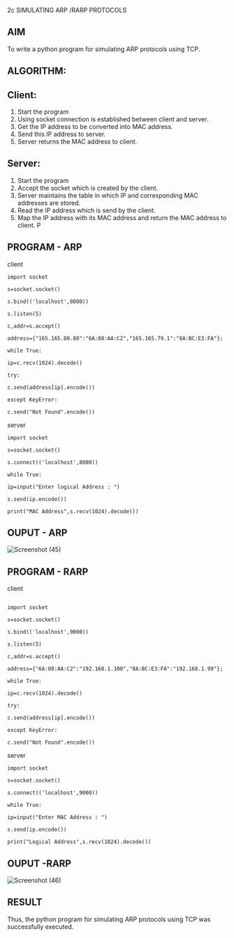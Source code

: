  2c SIMULATING ARP /RARP PROTOCOLS
## AIM
To write a python program for simulating ARP protocols using TCP.
## ALGORITHM:
## Client:
1. Start the program
2. Using socket connection is established between client and server.
3. Get the IP address to be converted into MAC address.
4. Send this IP address to server.
5. Server returns the MAC address to client.
## Server:
1. Start the program
2. Accept the socket which is created by the client.
3. Server maintains the table in which IP and corresponding MAC addresses are
stored.
4. Read the IP address which is send by the client.
5. Map the IP address with its MAC address and return the MAC address to client.
P
## PROGRAM - ARP
 client
 ```
 import socket
 
 s=socket.socket()
 
 s.bind(('localhost',8000))
 
 s.listen(5)
 
 c,addr=s.accept()
 
 address={"165.165.80.80":"6A:08:AA:C2","165.165.79.1":"8A:BC:E3:FA"};
 
 while True:

 ip=c.recv(1024).decode()
 
 try:
 
 c.send(address[ip].encode())
 
 except KeyError:
 
 c.send("Not Found".encode())
 ```
 server
 ```
 import socket
 
 s=socket.socket()
 
 s.connect(('localhost',8000))
 
 while True:
 
 ip=input("Enter logical Address : ")
 
 s.send(ip.encode())
 
 print("MAC Address",s.recv(1024).decode())
```
## OUPUT - ARP
![Screenshot (45)](https://github.com/user-attachments/assets/2272c506-6162-48cf-b811-1db3f9e4b21b)

## PROGRAM - RARP
 client
 ```
 
 import socket
 
 s=socket.socket()
 
 s.bind(('localhost',9000))
 
 s.listen(5)
 
 c,addr=s.accept()
 
 address={"6A:08:AA:C2":"192.168.1.100","8A:BC:E3:FA":"192.168.1.99"};
 
 while True:
 
 ip=c.recv(1024).decode()
 
 try:
 
 c.send(address[ip].encode())
 
 except KeyError:
 
 c.send("Not Found".encode())
 ```
 server
 ```
 import socket
 
 s=socket.socket()
 
 s.connect(('localhost',9000))
 
 while True:
 
 ip=input("Enter MAC Address : ")
 
 s.send(ip.encode())
 
 print("Logical Address",s.recv(1024).decode())
```
## OUPUT -RARP
![Screenshot (46)](https://github.com/user-attachments/assets/1dfbe948-832d-49ab-87b4-152fe483b370)

## RESULT
Thus, the python program for simulating ARP protocols using TCP was successfully 
executed.
